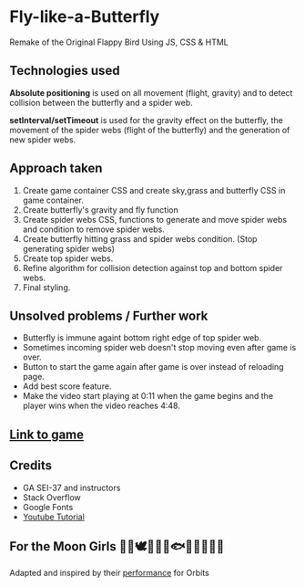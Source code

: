 # Fly-like-a-Butterfly

Remake of the Original Flappy Bird Using JS, CSS & HTML

## Technologies used

**Absolute positioning** is used on all movement (flight, gravity) and to detect collision between the butterfly and a spider web.

**setInterval/setTimeout** is used for the gravity effect on the butterfly, the movement of the spider webs (flight of the butterfly) and the generation of new spider webs.

## Approach taken

1. Create game container CSS and create sky,grass and butterfly CSS in game container.
2. Create butterfly's gravity and fly function
3. Create spider webs CSS, functions to generate and move spider webs and condition to remove spider webs.
4. Create butterfly hitting grass and spider webs condition. (Stop generating spider webs)
5. Create top spider webs.
6. Refine algorithm for collision detection against top and bottom spider webs.
7. Final styling.

## Unsolved problems / Further work

- Butterfly is immune againt bottom right edge of top spider web.
- Sometimes incoming spider web doesn't stop moving even after game is over.
- Button to start the game again after game is over instead of reloading page.
- Add best score feature.
- Make the video start playing at 0:11 when the game begins and the player wins when the video reaches 4:48.

## [Link to game](https://fly-like-a-butterfly.netlify.app/)

## Credits

- GA SEI-37 and instructors
- Stack Overflow
- Google Fonts
- [Youtube Tutorial](https://youtu.be/8xPsg6yv7TU)

## For the Moon Girls :rabbit::cat::dove::bear::deer::owl::fish::bat::swan::penguin::butterfly::wolf:

Adapted and inspired by their [performance](https://youtu.be/aXaHB4gGAys) for Orbits
